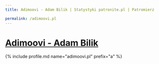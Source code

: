 ```yaml
---
title: Adimoovi - Adam Bilik | Statystyki patronite.pl | Patromierz

permalink: /adimoovi.pl
---
```


# [Adimoovi - Adam Bilik](https://patronite.pl/adimoovi.pl)

{% include profile.md name="adimoovi.pl" prefix="a" %}
